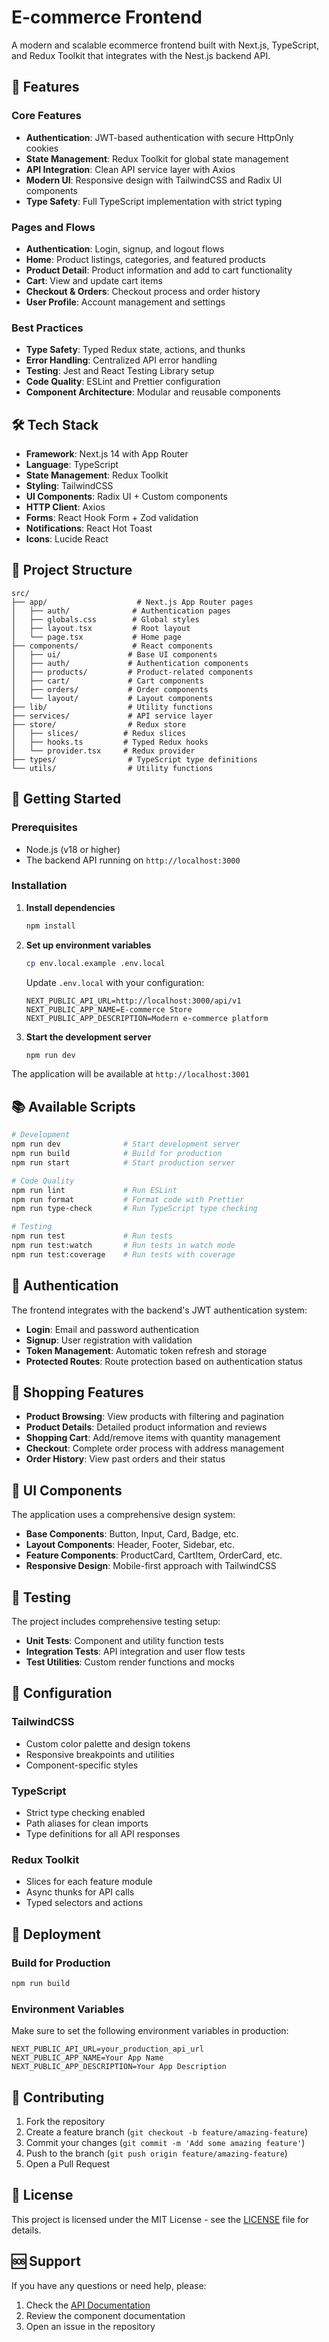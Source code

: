 # E-commerce Frontend

A modern and scalable ecommerce frontend built with Next.js, TypeScript, and Redux Toolkit that integrates with the Nest.js backend API.

## 🚀 Features

### Core Features
- **Authentication**: JWT-based authentication with secure HttpOnly cookies
- **State Management**: Redux Toolkit for global state management
- **API Integration**: Clean API service layer with Axios
- **Modern UI**: Responsive design with TailwindCSS and Radix UI components
- **Type Safety**: Full TypeScript implementation with strict typing

### Pages and Flows
- **Authentication**: Login, signup, and logout flows
- **Home**: Product listings, categories, and featured products
- **Product Detail**: Product information and add to cart functionality
- **Cart**: View and update cart items
- **Checkout & Orders**: Checkout process and order history
- **User Profile**: Account management and settings

### Best Practices
- **Type Safety**: Typed Redux state, actions, and thunks
- **Error Handling**: Centralized API error handling
- **Testing**: Jest and React Testing Library setup
- **Code Quality**: ESLint and Prettier configuration
- **Component Architecture**: Modular and reusable components

## 🛠️ Tech Stack

- **Framework**: Next.js 14 with App Router
- **Language**: TypeScript
- **State Management**: Redux Toolkit
- **Styling**: TailwindCSS
- **UI Components**: Radix UI + Custom components
- **HTTP Client**: Axios
- **Forms**: React Hook Form + Zod validation
- **Notifications**: React Hot Toast
- **Icons**: Lucide React

## 📁 Project Structure

```
src/
├── app/                    # Next.js App Router pages
│   ├── auth/              # Authentication pages
│   ├── globals.css        # Global styles
│   ├── layout.tsx         # Root layout
│   └── page.tsx           # Home page
├── components/            # React components
│   ├── ui/               # Base UI components
│   ├── auth/             # Authentication components
│   ├── products/         # Product-related components
│   ├── cart/             # Cart components
│   ├── orders/           # Order components
│   └── layout/           # Layout components
├── lib/                  # Utility functions
├── services/             # API service layer
├── store/                # Redux store
│   ├── slices/          # Redux slices
│   ├── hooks.ts         # Typed Redux hooks
│   └── provider.tsx     # Redux provider
├── types/                # TypeScript type definitions
└── utils/                # Utility functions
```

## 🚀 Getting Started

### Prerequisites

- Node.js (v18 or higher)
- The backend API running on `http://localhost:3000`

### Installation

1. **Install dependencies**
   ```bash
   npm install
   ```

2. **Set up environment variables**
   ```bash
   cp env.local.example .env.local
   ```
   
   Update `.env.local` with your configuration:
   ```env
   NEXT_PUBLIC_API_URL=http://localhost:3000/api/v1
   NEXT_PUBLIC_APP_NAME=E-commerce Store
   NEXT_PUBLIC_APP_DESCRIPTION=Modern e-commerce platform
   ```

3. **Start the development server**
   ```bash
   npm run dev
   ```

The application will be available at `http://localhost:3001`

## 📚 Available Scripts

```bash
# Development
npm run dev              # Start development server
npm run build            # Build for production
npm run start            # Start production server

# Code Quality
npm run lint             # Run ESLint
npm run format           # Format code with Prettier
npm run type-check       # Run TypeScript type checking

# Testing
npm run test             # Run tests
npm run test:watch       # Run tests in watch mode
npm run test:coverage    # Run tests with coverage
```

## 🔐 Authentication

The frontend integrates with the backend's JWT authentication system:

- **Login**: Email and password authentication
- **Signup**: User registration with validation
- **Token Management**: Automatic token refresh and storage
- **Protected Routes**: Route protection based on authentication status

## 🛒 Shopping Features

- **Product Browsing**: View products with filtering and pagination
- **Product Details**: Detailed product information and reviews
- **Shopping Cart**: Add/remove items with quantity management
- **Checkout**: Complete order process with address management
- **Order History**: View past orders and their status

## 🎨 UI Components

The application uses a comprehensive design system:

- **Base Components**: Button, Input, Card, Badge, etc.
- **Layout Components**: Header, Footer, Sidebar, etc.
- **Feature Components**: ProductCard, CartItem, OrderCard, etc.
- **Responsive Design**: Mobile-first approach with TailwindCSS

## 🧪 Testing

The project includes comprehensive testing setup:

- **Unit Tests**: Component and utility function tests
- **Integration Tests**: API integration and user flow tests
- **Test Utilities**: Custom render functions and mocks

## 🔧 Configuration

### TailwindCSS
- Custom color palette and design tokens
- Responsive breakpoints and utilities
- Component-specific styles

### TypeScript
- Strict type checking enabled
- Path aliases for clean imports
- Type definitions for all API responses

### Redux Toolkit
- Slices for each feature module
- Async thunks for API calls
- Typed selectors and actions

## 🚀 Deployment

### Build for Production
```bash
npm run build
```

### Environment Variables
Make sure to set the following environment variables in production:

```env
NEXT_PUBLIC_API_URL=your_production_api_url
NEXT_PUBLIC_APP_NAME=Your App Name
NEXT_PUBLIC_APP_DESCRIPTION=Your App Description
```

## 🤝 Contributing

1. Fork the repository
2. Create a feature branch (`git checkout -b feature/amazing-feature`)
3. Commit your changes (`git commit -m 'Add some amazing feature'`)
4. Push to the branch (`git push origin feature/amazing-feature`)
5. Open a Pull Request

## 📝 License

This project is licensed under the MIT License - see the [LICENSE](LICENSE) file for details.

## 🆘 Support

If you have any questions or need help, please:
1. Check the [API Documentation](http://localhost:3000/api/v1/docs)
2. Review the component documentation
3. Open an issue in the repository
